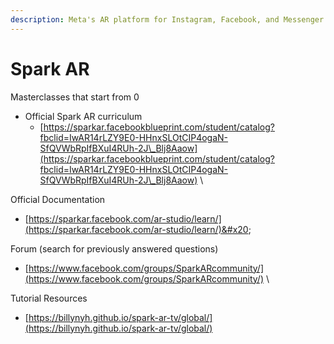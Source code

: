 ```yaml
---
description: Meta's AR platform for Instagram, Facebook, and Messenger
---
```


# Spark AR

Masterclasses that start from 0&#x20;

* Official Spark AR curriculum
  * [https://sparkar.facebookblueprint.com/student/catalog?fbclid=IwAR14rLZY9E0-HHnxSLOtCIP4ogaN-SfQVWbRpIfBXuI4RUh-2J\_Blj8Aaow](https://sparkar.facebookblueprint.com/student/catalog?fbclid=IwAR14rLZY9E0-HHnxSLOtCIP4ogaN-SfQVWbRpIfBXuI4RUh-2J\_Blj8Aaow) \


Official Documentation&#x20;

* [https://sparkar.facebook.com/ar-studio/learn/](https://sparkar.facebook.com/ar-studio/learn/)&#x20;



Forum (search for previously answered questions)

* [https://www.facebook.com/groups/SparkARcommunity/](https://www.facebook.com/groups/SparkARcommunity/) \


Tutorial Resources&#x20;

* [https://billynyh.github.io/spark-ar-tv/global/](https://billynyh.github.io/spark-ar-tv/global/)

